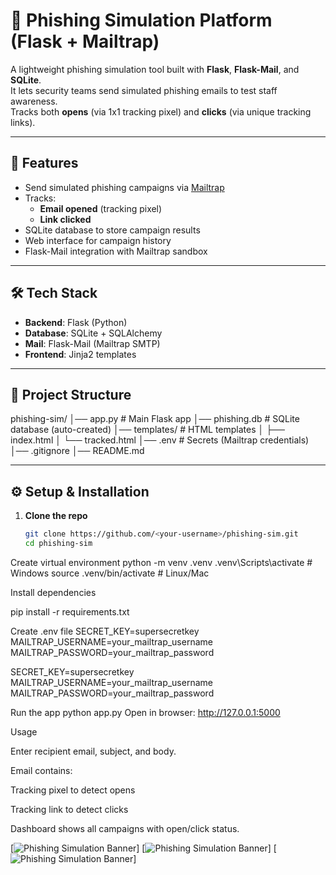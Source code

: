 # 🎯 Phishing Simulation Platform (Flask + Mailtrap)

A lightweight phishing simulation tool built with **Flask**, **Flask-Mail**, and **SQLite**.  
It lets security teams send simulated phishing emails to test staff awareness.  
Tracks both **opens** (via 1x1 tracking pixel) and **clicks** (via unique tracking links).

---

## 🚀 Features
- Send simulated phishing campaigns via [Mailtrap](https://mailtrap.io/)
- Tracks:
  - **Email opened** (tracking pixel)
  - **Link clicked**
- SQLite database to store campaign results
- Web interface for campaign history
- Flask-Mail integration with Mailtrap sandbox

---

## 🛠️ Tech Stack
- **Backend**: Flask (Python)
- **Database**: SQLite + SQLAlchemy
- **Mail**: Flask-Mail (Mailtrap SMTP)
- **Frontend**: Jinja2 templates

---

## 📂 Project Structure
phishing-sim/
│── app.py # Main Flask app
│── phishing.db # SQLite database (auto-created)
│── templates/ # HTML templates
│ ├── index.html
│ └── tracked.html
│── .env # Secrets (Mailtrap credentials)
│── .gitignore
│── README.md


---

## ⚙️ Setup & Installation

1. **Clone the repo**
   ```bash
   git clone https://github.com/<your-username>/phishing-sim.git
   cd phishing-sim

Create virtual environment
python -m venv .venv
.venv\Scripts\activate   # Windows
source .venv/bin/activate # Linux/Mac

Install dependencies

pip install -r requirements.txt

Create .env file
SECRET_KEY=supersecretkey
MAILTRAP_USERNAME=your_mailtrap_username
MAILTRAP_PASSWORD=your_mailtrap_password

SECRET_KEY=supersecretkey
MAILTRAP_USERNAME=your_mailtrap_username
MAILTRAP_PASSWORD=your_mailtrap_password

Run the app
python app.py
Open in browser:
http://127.0.0.1:5000

Usage

Enter recipient email, subject, and body.

Email contains:

Tracking pixel to detect opens

Tracking link to detect clicks

Dashboard shows all campaigns with open/click status.

[![Phishing Simulation Banner](/images/ph1.PNG)]
[![Phishing Simulation Banner](/images/ph2.PNG)]
[![Phishing Simulation Banner](/images/ph3.PNG)]
